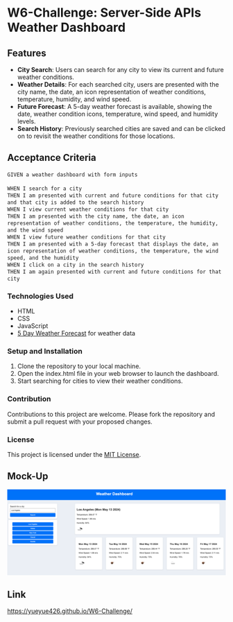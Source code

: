 # W6-Challenge: Server-Side APIs Weather Dashboard

## Features

- **City Search**: Users can search for any city to view its current and future weather conditions.
- **Weather Details**: For each searched city, users are presented with the city name, the date, an icon representation of weather conditions, temperature, humidity, and wind speed.
- **Future Forecast**: A 5-day weather forecast is available, showing the date, weather condition icons, temperature, wind speed, and humidity levels.
- **Search History**: Previously searched cities are saved and can be clicked on to revisit the weather conditions for those locations.

## Acceptance Criteria

```
GIVEN a weather dashboard with form inputs

WHEN I search for a city
THEN I am presented with current and future conditions for that city and that city is added to the search history
WHEN I view current weather conditions for that city
THEN I am presented with the city name, the date, an icon representation of weather conditions, the temperature, the humidity, and the wind speed
WHEN I view future weather conditions for that city
THEN I am presented with a 5-day forecast that displays the date, an icon representation of weather conditions, the temperature, the wind speed, and the humidity
WHEN I click on a city in the search history
THEN I am again presented with current and future conditions for that city
```
### Technologies Used

- HTML
- CSS
- JavaScript
- [5 Day Weather Forecast](https://openweathermap.org/forecast5) for weather data


### Setup and Installation

1. Clone the repository to your local machine.
2. Open the index.html file in your web browser to launch the dashboard.
3. Start searching for cities to view their weather conditions.

### Contribution

Contributions to this project are welcome. Please fork the repository and submit a pull request with your proposed changes.

### License

This project is licensed under the [MIT License](https://chatgpt.com/c/LICENSE.md).

## Mock-Up
![alt text](assets/image.png)

## Link
https://yueyue426.github.io/W6-Challenge/